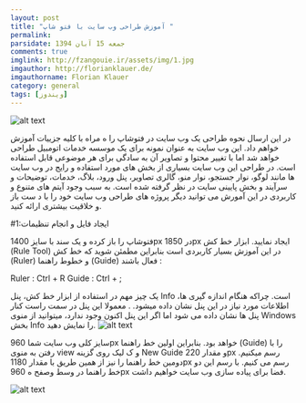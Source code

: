 ```yaml
---
layout: post
title: "آموزش طراحی وب سایت با فتو شاپ "
permalink: 
parsidate: جمعه 15 آبان 1394
comments: true
imglink: http://fzangouie.ir/assets/img/1.jpg
imgauthor: http://florianklauer.de/
imgauthorname: Florian Klauer
category: general
tags: [ویندوز]
---
```

![alt text]({{site.url}}/assets/img/1.jpg)

در این ارسال نحوه طراحی یک وب سایت در فتوشاپ را ه
مراه با کلیه جزییات آموزش خواهم داد. این وب سایت به عنوان نمونه برای یک موسسه خدمات اتومبیل طراحی خواهد شد اما با تغییر محتوا و تصاویر آن به سادگی برای هر موضوعی قابل استفاده است. در طراحی این وب سایت بسیاری از بخش های مورد استفاده و رایج در وب سایت ها مانند لوگو، نوار جستجو، نوار منو، گالری تصاویر، پنل ورود، بلاگ، خدمات، توضیحات و سرآیند و بخش پایینی سایت در نظر گرفته شده است. به سبب وجود آیتم های متنوع و کاربردی در این آمورش می توانید دیگر پروژه های طراحی وب سایت خود را با د
ست باز و خلاقیت بیشتری ارائه کنید.




#1:ایجاد فایل و انجام تنظیمات

فتوشاپ را باز کرده و یک سند با سایز 1400px در 1850px ایجاد نمایید.
ابزار خط کش (Rule Tool) در این آموزش بسیار کاربردی است
 بنابراین مطمئن شوید که خط کش (Ruler) و خطوط راهنما (Guide) فعال باشند :


 Ruler : Ctrl + R
 Guide : Ctrl + ;


یک چیز مهم در استفاده از ابزار خط کش، پنل Info است. چراکه هنگام اندازه گیری ها، اطلاعات مورد نیاز در این پنل نشان داده میشود.
. معمولا این پنل در سمت راست کنار پنل ها نشان داده می شود اما اگر این پنل اکنون وجود ندارد، میتوانید از منوی Windows بخش Info را نمایش دهید.
    ![alt text]({{site.url}}/assets/img/2.jpg)


سایز کلی وب سایت شما 960px خواهد بود. بنابراین اولین خط راهنما (Guide) را با رفتن به منوی view و ک
لیک روی گزینه New Guide و مقدار 220px رسم میکنیم. دومین خط راهنما را نیز از همین طریق با
 مقدار 1180px رسم می کنیم. با رسم این دو خط راهنما در وسط وصفح
ه 960px فضا برای پیاده سازی وب سایت خواهیم داشت.

   ![alt text]({{site.url}}/assets/img/3.jpg)
